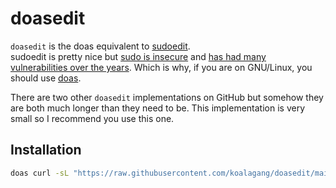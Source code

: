 # doasedit
`doasedit` is the doas equivalent to [sudoedit](https://www.youtube.com/watch?v=Njsth_VeSxY).\
sudoedit is pretty nice but [sudo is insecure](https://www.youtube.com/watch?v=eamEZCj-CuQ) and [has had many vulnerabilities over the years](https://www.qualys.com/2021/01/26/cve-2021-3156/baron-samedit-heap-based-overflow-sudo.txt). Which is why, if you are on GNU/Linux, you should use [doas](https://github.com/nholstein/OpenDoas).

There are two other `doasedit` implementations on GitHub but somehow they are both much longer than they need to be. This implementation is very small so I recommend you use this one.

## Installation

```sh
doas curl -sL "https://raw.githubusercontent.com/koalagang/doasedit/main/doasedit" -o /usr/bin/doasedit
```
